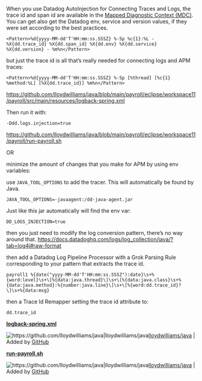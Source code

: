 When you use Datadog AutoInjection for Connecting Traces and Logs, the trace id and span id are available in the [Mapped Diagnostic Context (MDC)](https://logback.qos.ch/manual/mdc.html). You can get also get the Datadog env, service and version values, if they were set according to the best practices.

```
<Pattern>%d{yyyy-MM-dd'T'HH:mm:ss.SSSZ} %-5p %c{1}:%L - %X{dd.trace_id} %X{dd.span_id} %X{dd.env} %X{dd.service} %X{dd.version} - %m%n</Pattern>           
```

but just the trace id is all that’s really needed for connecting logs and APM traces:

```
<Pattern>%d{yyyy-MM-dd'T'HH:mm:ss.SSSZ} %-5p [%thread] [%c{1} %method:%L] [%X{dd.trace_id}] %m%n</Pattern>       
```

https://github.com/lloydwilliams/java/blob/main/payroll/eclipse/workspace11/payroll/src/main/resources/logback-spring.xml



Then run it with:

```
-Ddd.logs.injection=true
```

https://github.com/lloydwilliams/java/blob/main/payroll/eclipse/workspace11/payroll/run-payroll.sh



OR

minimize the amount of changes that you make for APM by using env variables:

use `JAVA_TOOL_OPTIONS` to add the tracer. This will automatically be found by Java.

```
JAVA_TOOL_OPTIONS=-javaagent:/dd-java-agent.jar
```

Just like this jar automatically will find the env var:

```
DD_LOGS_INJECTION=true
```

then you just need to modify the log conversion pattern, there’s no way around that.
https://docs.datadoghq.com/logs/log_collection/java/?tab=log4j#raw-format



then add a Datadog Log Pipeline Processor with a Grok Parsing Rule corresponding to your pattern that extracts the trace id.

`payroll1 %{date("yyyy-MM-dd'T'HH:mm:ss.SSSZ"):date}\s+%{word:level}\s+\[%{data:java.thread}\]\s+\[%{data:java.class}\s+%{data:java.method}:%{number:java.line}\]\s+\[%{word:dd.trace_id}?\]\s+%{data:msg}`

then a Trace Id Remapper setting the trace id attribute to:

```
dd.trace_id
```





**[logback-spring.xml](https://github.com/lloydwilliams/java/blob/main/payroll/eclipse/workspace11/payroll/src/main/resources/logback-spring.xml)**

![<https://github.com/lloydwilliams/java|lloydwilliams/java>](https://slack-imgs.com/?c=1&o1=wi32.he32.si&url=https%3A%2F%2Fslack.github.com%2Fstatic%2Fimg%2Ffavicon-neutral.png)[lloydwilliams/java](https://github.com/lloydwilliams/java) | Added by [GitHub](https://dd.slack.com/services/B01UE8GJNHG)

**[run-payroll.sh](https://github.com/lloydwilliams/java/blob/main/payroll/eclipse/workspace11/payroll/run-payroll.sh)**

![<https://github.com/lloydwilliams/java|lloydwilliams/java>](https://slack-imgs.com/?c=1&o1=wi32.he32.si&url=https%3A%2F%2Fslack.github.com%2Fstatic%2Fimg%2Ffavicon-neutral.png)[lloydwilliams/java](https://github.com/lloydwilliams/java) | Added by [GitHub](https://dd.slack.com/services/B01UE8GJNHG)